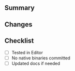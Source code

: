 ## Summary

## Changes

## Checklist
- [ ] Tested in Editor
- [ ] No native binaries committed
- [ ] Updated docs if needed
